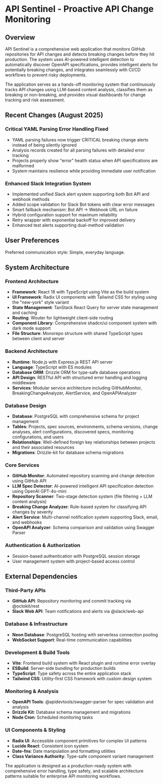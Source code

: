 # API Sentinel - Proactive API Change Monitoring

## Overview

API Sentinel is a comprehensive web application that monitors GitHub repositories for API changes and detects breaking changes before they hit production. The system uses AI-powered intelligent detection to automatically discover OpenAPI specifications, provides intelligent alerts for potentially breaking changes, and integrates seamlessly with CI/CD workflows to prevent risky deployments.

The application serves as a hands-off monitoring system that continuously tracks API changes using LLM-based content analysis, classifies them as breaking or non-breaking, and provides visual dashboards for change tracking and risk assessment.

## Recent Changes (August 2025)

### Critical YAML Parsing Error Handling Fixed
- YAML parsing failures now trigger CRITICAL breaking change alerts instead of being silently ignored
- Analysis records created for all parsing failures with detailed error tracking
- Projects properly show "error" health status when API specifications are malformed
- System maintains resilience while providing immediate user notification

### Enhanced Slack Integration System
- Implemented unified Slack alert system supporting both Bot API and webhook methods
- Added scope validation for Slack Bot tokens with clear error messages
- Smart fallback mechanism: Bot API → Webhook URL on failure
- Hybrid configuration support for maximum reliability
- Retry wrapper with exponential backoff for improved delivery
- Enhanced test alerts supporting dual-method validation

## User Preferences

Preferred communication style: Simple, everyday language.

## System Architecture

### Frontend Architecture
- **Framework**: React 18 with TypeScript using Vite as the build system
- **UI Framework**: Radix UI components with Tailwind CSS for styling using the "new-york" style variant
- **State Management**: TanStack React Query for server state management and caching
- **Routing**: Wouter for lightweight client-side routing
- **Component Library**: Comprehensive shadcn/ui component system with dark mode support
- **File Structure**: Monorepo structure with shared TypeScript types between client and server

### Backend Architecture
- **Runtime**: Node.js with Express.js REST API server
- **Language**: TypeScript with ES modules
- **Database ORM**: Drizzle ORM for type-safe database operations
- **API Design**: RESTful API with structured error handling and logging middleware
- **Services**: Modular service architecture including GitHubMonitor, BreakingChangeAnalyzer, AlertService, and OpenAPIAnalyzer

### Database Design
- **Database**: PostgreSQL with comprehensive schema for project management
- **Tables**: Projects, spec sources, environments, schema versions, change analyses, alert configurations, discovered specs, monitoring configurations, and users
- **Relationships**: Well-defined foreign key relationships between projects and their associated resources
- **Migrations**: Drizzle-kit for database schema migrations

### Core Services
- **GitHub Monitor**: Automated repository scanning and change detection using GitHub API
- **LLM Spec Detector**: AI-powered intelligent API specification detection using OpenAI GPT-4o-mini
- **Repository Scanner**: Two-stage detection system (file filtering + LLM content analysis)
- **Breaking Change Analyzer**: Rule-based system for classifying API changes by severity
- **Alert Service**: Multi-channel notification system supporting Slack, email, and webhooks
- **OpenAPI Analyzer**: Schema comparison and validation using Swagger Parser

### Authentication & Authorization
- Session-based authentication with PostgreSQL session storage
- User management system with project-based access control

## External Dependencies

### Third-Party APIs
- **GitHub API**: Repository monitoring and commit tracking via @octokit/rest
- **Slack Web API**: Team notifications and alerts via @slack/web-api

### Database & Infrastructure
- **Neon Database**: PostgreSQL hosting with serverless connection pooling
- **WebSocket Support**: Real-time communication capabilities

### Development & Build Tools
- **Vite**: Frontend build system with React plugin and runtime error overlay
- **ESBuild**: Server-side bundling for production builds
- **TypeScript**: Type safety across the entire application stack
- **Tailwind CSS**: Utility-first CSS framework with custom design system

### Monitoring & Analysis
- **OpenAPI Tools**: @apidevtools/swagger-parser for spec validation and analysis
- **Drizzle Kit**: Database schema management and migrations
- **Node Cron**: Scheduled monitoring tasks

### UI Components & Styling
- **Radix UI**: Accessible component primitives for complex UI patterns
- **Lucide React**: Consistent icon system
- **Date-fns**: Date manipulation and formatting utilities
- **Class Variance Authority**: Type-safe component variant management

The application is designed as a production-ready system with comprehensive error handling, type safety, and scalable architecture patterns suitable for enterprise API monitoring workflows.